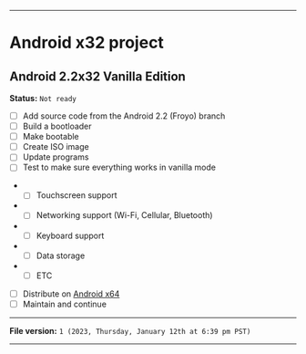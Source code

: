 
***

# Android x32 project

## Android 2.2x32 Vanilla Edition

**Status:** `Not ready`

- [ ] Add source code from the Android 2.2 (Froyo) branch
- [ ] Build a bootloader
- [ ] Make bootable
- [ ] Create ISO image
- [ ] Update programs
- [ ] Test to make sure everything works in vanilla mode
- - [ ] Touchscreen support
- - [ ] Networking support (Wi-Fi, Cellular, Bluetooth)
- - [ ] Keyboard support
- - [ ] Data storage
- - [ ] ETC
- [ ] Distribute on [Android x64](https://archive.org/details/@android-x64)
- [ ] Maintain and continue

***

**File version:** `1 (2023, Thursday, January 12th at 6:39 pm PST)`

***
